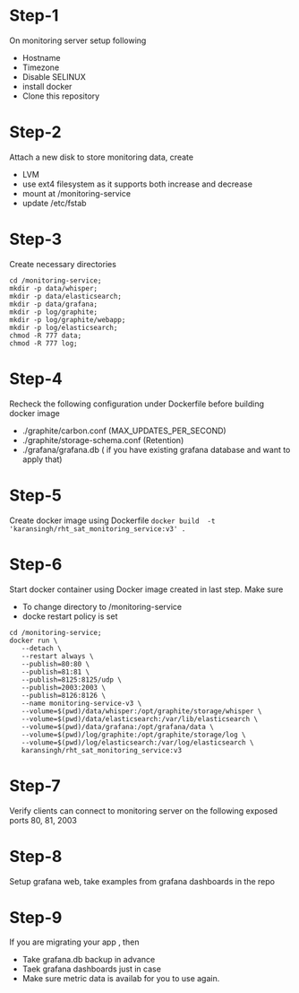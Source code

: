 # Step-1   
On monitoring server setup following
- Hostname
- Timezone
- Disable SELINUX
- install docker
- Clone this repository

# Step-2   
Attach a new disk to store monitoring data, create 
- LVM
- use ext4 filesystem as it supports both increase and decrease
- mount at /monitoring-service
- update /etc/fstab


# Step-3
Create necessary directories
```
cd /monitoring-service;
mkdir -p data/whisper;
mkdir -p data/elasticsearch;
mkdir -p data/grafana;
mkdir -p log/graphite;
mkdir -p log/graphite/webapp;
mkdir -p log/elasticsearch;
chmod -R 777 data;
chmod -R 777 log;
```

# Step-4
Recheck the following configuration under Dockerfile before building docker image
- ./graphite/carbon.conf   (MAX_UPDATES_PER_SECOND)
- ./graphite/storage-schema.conf  (Retention)
- ./grafana/grafana.db ( if you have existing grafana database and want to apply that)

# Step-5
Create docker image using Dockerfile
```docker build  -t 'karansingh/rht_sat_monitoring_service:v3' .```

# Step-6
Start docker container using Docker image created in last step. Make sure 
- To change directory to /monitoring-service
- docke restart policy is set

```
cd /monitoring-service;
docker run \
   --detach \
   --restart always \
   --publish=80:80 \
   --publish=81:81 \
   --publish=8125:8125/udp \
   --publish=2003:2003 \
   --publish=8126:8126 \
   --name monitoring-service-v3 \
   --volume=$(pwd)/data/whisper:/opt/graphite/storage/whisper \
   --volume=$(pwd)/data/elasticsearch:/var/lib/elasticsearch \
   --volume=$(pwd)/data/grafana:/opt/grafana/data \
   --volume=$(pwd)/log/graphite:/opt/graphite/storage/log \
   --volume=$(pwd)/log/elasticsearch:/var/log/elasticsearch \
   karansingh/rht_sat_monitoring_service:v3
```

# Step-7
Verify clients can connect to monitoring server on the following exposed ports
80, 81, 2003

# Step-8
Setup grafana web, take examples from grafana dashboards in the repo

# Step-9
If you are migrating your app , then
- Take grafana.db backup in advance
- Taek grafana dashboards just in case
- Make sure metric data is availab for you to use again.
